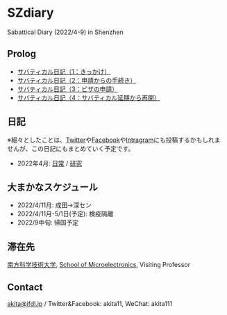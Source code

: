 # SZdiary
Sabattical Diary (2022/4-9) in Shenzhen

## Prolog

- [サバティカル日記（1：きっかけ）](https://note.com/akita11/n/n52348f0d092b)
- [サバティカル日記（2：申請からの手続き）](https://note.com/akita11/n/n8bd2e25d5b19)
- [サバティカル日記（3：ビザの申請）](https://note.com/akita11/n/n400bafc51eb4)
- [サバティカル日記（4：サバティカル延期から再開）](https://note.com/akita11/n/n984411af4c56)

## 日記

※細々としたことは、[Twitter](https://twitter.com/akita11)や[Facebook](https://www.facebook.com/akita11)や[Intragram](https://www.instagram.com/akita11_/)にも投稿するかもしれませんが、この日記にもまとめていく予定です。

- 2022年4月: [日常](diary2204.md) / [研究](research2204.md)

## 大まかなスケジュール
- 2022/4/11月: 成田→深セン
- 2022/4/11月-5/1日(予定): 検疫隔離
- 2022/9中旬: 帰国予定

## 滞在先

[南方科学技術大学](https://www.sustech.edu.cn/), [School of Microelectronics](https://sme.sustech.edu.cn/en/), Visiting Professor

## Contact

akita@ifdl.jp / Twitter&Facebook: akita11, WeChat: akita111

